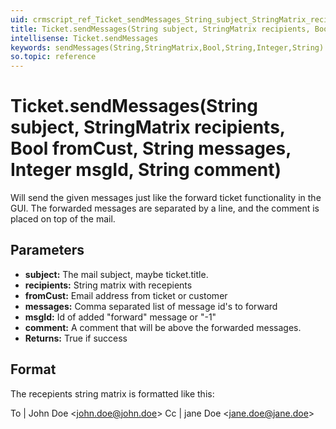 ```yaml
---
uid: crmscript_ref_Ticket_sendMessages_String_subject_StringMatrix_recipients_Bool_fromCust_String_messages_Integer_msgId_String_comment
title: Ticket.sendMessages(String subject, StringMatrix recipients, Bool fromCust, String messages, Integer msgId, String comment)
intellisense: Ticket.sendMessages
keywords: sendMessages(String,StringMatrix,Bool,String,Integer,String)
so.topic: reference
---
```


# Ticket.sendMessages(String subject, StringMatrix recipients, Bool fromCust, String messages, Integer msgId, String comment)

Will send the given messages just like the forward ticket functionality in the GUI. The forwarded messages are separated by a line, and the comment is placed on top of the mail.

## Parameters

* **subject:** The mail subject, maybe ticket.title.
* **recipients:** String matrix with recepients
* **fromCust:** Email address from ticket or customer
* **messages:** Comma separated list of message id's to forward
* **msgId:** Id of added "forward" message or "-1"
* **comment:** A comment that will be above the forwarded messages.
* **Returns:** True if success

## Format

The recepients string matrix is formatted like this:

To | John Doe \<john.doe@john.doe>
Cc | jane Doe \<jane.doe@jane.doe>

